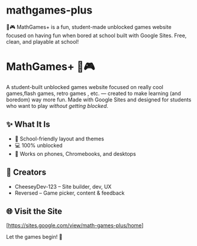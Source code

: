 # mathgames-plus
🧠🎮 MathGames+ is a fun, student-made unblocked games website focused on having fun when bored at school built with Google Sites. Free, clean, and playable at school!
# MathGames+ 🧠🎮

A student-built unblocked games website focused on really cool games,flash games, retro games , etc. — created to make learning (and boredom) way more fun. Made with Google Sites and designed for students who want to play *without getting blocked*.

## ✨ What It Is
- 🎯 School-friendly layout and themes
- 💻 100% unblocked
- 📱 Works on phones, Chromebooks, and desktops

## 👥 Creators
- CheeseyDev-123 – Site builder, dev, UX  
- Reversed – Game picker, content & feedback

## 🌐 Visit the Site  
[https://sites.google.com/view/math-games-plus/home]

Let the games begin! 🚀
